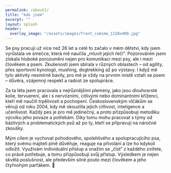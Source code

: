 ```yaml
---
permalink: /about2/
title: "kdo jsem"
excerpt: ""
layout: splash
header:
  overlay_image: "/assets/images/front_cumime_1120x400.jpg"
---
```


Se psy pracuji už více než 26 let a celé to začalo v mém dětství, kdy jsem vyrůstala ve smečce, která mě naučila „mluvit jejich řečí“. Pozorováním jsem získala hluboké porozumění nejen pro komunikaci mezi psy, ale i mezi člověkem a psem. Zkušenosti jsem sbírala v různých oblastech – od agility, přes sportovní kynologii, mushing, dogtrekking až po výstavy. I když mě tyto aktivity nesmírně bavily, pro mě je vždy na prvním místě vztah se psem – důvěra, vzájemný respekt a radost ze spolupráce.

Za ta léta jsem pracovala s nejrůznějšími plemeny, jako jsou dlouhosrsté kolie, tervuereni, ale i s nervózními, citlivými nebo dominantními kříženci, kteří mě naučili trpělivosti a pochopení. Československým vlčákům se věnuji od roku 2004, kdy mě okouzlila jejich citlivost, inteligence a učenlivost. Každý pes je pro mě jedinečný, a proto přizpůsobuji metodiku výcviku jeho povaze a potřebám. Díky tomu mohu pracovat s týmy od bázlivých a problematických psů až po ty, kteří se připravují na náročné zkoušky.

Mým cílem je vychovat pohodového, spolehlivého a spolupracujícího psa, který svému majiteli plně důvěřuje, reaguje na přivolání a lze ho kdykoli odložit. Využívám individuální přístup a snažím se „číst“ z každého zvířete, co právě potřebuje, a tomu přizpůsobuji svůj přístup. Výsledkem je nejen skvělá poslušnost, ale především silné pouto mezi člověkem a jeho čtyřnohým parťákem. 🐾
